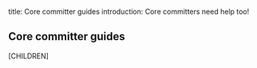 title: Core committer guides
introduction: Core committers need help too!

## Core committer guides

[CHILDREN]